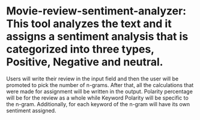 # Movie-review-sentiment-analyzer: This tool analyzes the text and it assigns a sentiment analysis that is categorized into three types, Positive, Negative and neutral.
Users will write their review in the input field and then the user will be promoted to pick the number of n-grams. After that, all the calculations that were made for assignment will be written in the output. Polarity percentage will be for the review as a whole while Keyword Polarity will be specific to the n-gram. Additionally, for each keyword of the n-gram will have its own sentiment assigned. 
